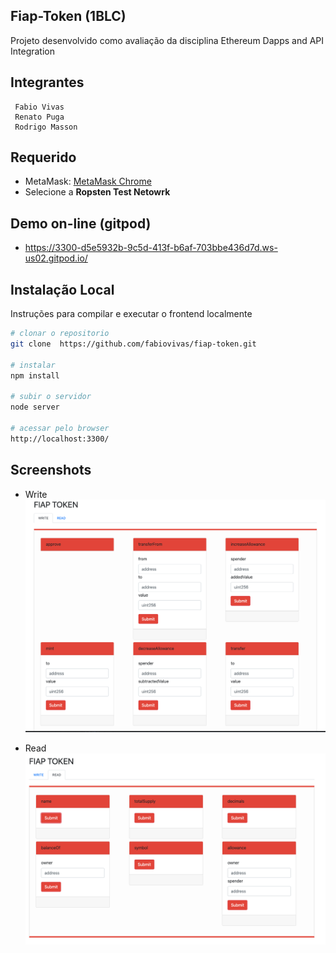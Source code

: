 ## Fiap-Token (1BLC)
Projeto desenvolvido como avaliação da disciplina Ethereum Dapps and API Integration

## Integrantes
```
 Fabio Vivas
 Renato Puga
 Rodrigo Masson
```

## Requerido

* MetaMask: [MetaMask Chrome](https://chrome.google.com/webstore/detail/metamask/alfaaahkadkbgeoannfbpbpkoacfacjc/related?gclid=EAIaIQobChMIg5mg16iQ6QIVhQeRCh3J2QXfEAAYASAAEgKtlvD_BwE)
* Selecione a **Ropsten Test Netowrk**

## Demo on-line (gitpod)

* https://3300-d5e5932b-9c5d-413f-b6af-703bbe436d7d.ws-us02.gitpod.io/

## Instalação Local
Instruções para compilar e executar o frontend localmente

```bash
# clonar o repositorio
git clone  https://github.com/fabiovivas/fiap-token.git

# instalar
npm install

# subir o servidor
node server

# acessar pelo browser
http://localhost:3300/
```

## Screenshots

* Write
![Write](ss-write.png)

* Read
![Write](ss-read.png)
